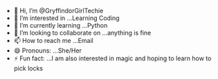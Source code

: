 - 👋 Hi, I’m @GryffindorGirlTechie
- 👀 I’m interested in ...Learning Coding
- 🌱 I’m currently learning ...Python
- 💞️ I’m looking to collaborate on ...anything is fine
- 📫 How to reach me ...Email
- 😄 Pronouns: ...She/Her
- ⚡ Fun fact: ...I am also interested in magic and hoping to learn how to pick locks

<!---
GryffindorGirlTechie/GryffindorGirlTechie is a ✨ special ✨ repository because its `README.md` (this file) appears on your GitHub profile.
You can click the Preview link to take a look at your changes.
--->
